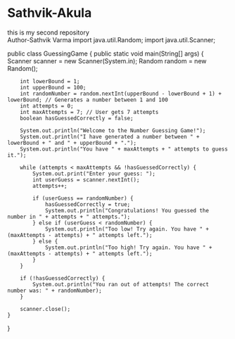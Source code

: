 # Sathvik-Akula
this is my second repository
<br>
Author-Sathvik Varma
import java.util.Random;
import java.util.Scanner;

public class GuessingGame {
    public static void main(String[] args) {
        Scanner scanner = new Scanner(System.in);
        Random random = new Random();

        int lowerBound = 1;
        int upperBound = 100;
        int randomNumber = random.nextInt(upperBound - lowerBound + 1) + lowerBound; // Generates a number between 1 and 100
        int attempts = 0;
        int maxAttempts = 7; // User gets 7 attempts
        boolean hasGuessedCorrectly = false;

        System.out.println("Welcome to the Number Guessing Game!");
        System.out.println("I have generated a number between " + lowerBound + " and " + upperBound + ".");
        System.out.println("You have " + maxAttempts + " attempts to guess it.");

        while (attempts < maxAttempts && !hasGuessedCorrectly) {
            System.out.print("Enter your guess: ");
            int userGuess = scanner.nextInt();
            attempts++;

            if (userGuess == randomNumber) {
                hasGuessedCorrectly = true;
                System.out.println("Congratulations! You guessed the number in " + attempts + " attempts.");
            } else if (userGuess < randomNumber) {
                System.out.println("Too low! Try again. You have " + (maxAttempts - attempts) + " attempts left.");
            } else {
                System.out.println("Too high! Try again. You have " + (maxAttempts - attempts) + " attempts left.");
            }
        }

        if (!hasGuessedCorrectly) {
            System.out.println("You ran out of attempts! The correct number was: " + randomNumber);
        }

        scanner.close();
    }
}